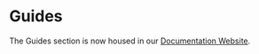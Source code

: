 # Guides

The Guides section is now housed in our [Documentation Website](https://react-uploady.org/docs/category/guides).